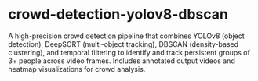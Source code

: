 # crowd-detection-yolov8-dbscan
A high-precision crowd detection pipeline that combines YOLOv8 (object detection), DeepSORT (multi-object tracking), DBSCAN (density-based clustering), and temporal filtering to identify and track persistent groups of 3+ people across video frames. Includes annotated output videos and heatmap visualizations for crowd analysis.
